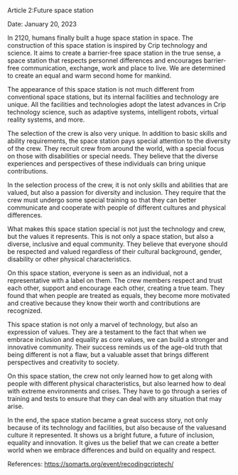 Article 2:Future space station

Date: January 20, 2023


In 2120, humans finally built a huge space station in space. The construction of this space station is inspired by Crip technology and science. It aims to create a barrier-free space station in the true sense, a space station that respects personnel differences and encourages barrier-free communication, exchange, work and place to live. We are determined to create an equal and warm second home for mankind.

The appearance of this space station is not much different from conventional space stations, but its internal facilities and technology are unique. All the facilities and technologies adopt the latest advances in Crip technology science, such as adaptive systems, intelligent robots, virtual reality systems, and more.

The selection of the crew is also very unique. In addition to basic skills and ability requirements, the space station pays special attention to the diversity of the crew. They recruit crew from around the world, with a special focus on those with disabilities or special needs. They believe that the diverse experiences and perspectives of these individuals can bring unique contributions.

In the selection process of the crew, it is not only skills and abilities that are valued, but also a passion for diversity and inclusion. They require that the crew must undergo some special training so that they can better communicate and cooperate with people of different cultures and physical differences.

What makes this space station special is not just the technology and crew, but the values it represents. This is not only a space station, but also a diverse, inclusive and equal community. They believe that everyone should be respected and valued regardless of their cultural background, gender, disability or other physical characteristics.

On this space station, everyone is seen as an individual, not a representative with a label on them. The crew members respect and trust each other, support and encourage each other, creating a true team. They found that when people are treated as equals, they become more motivated and creative because they know their worth and contributions are recognized.

This space station is not only a marvel of technology, but also an expression of values. They are a testament to the fact that when we embrace inclusion and equality as core values, we can build a stronger and innovative community. Their success reminds us of the age-old truth that being different is not a flaw, but a valuable asset that brings different perspectives and creativity to society.

On this space station, the crew not only learned how to get along with people with different physical characteristics, but also learned how to deal with extreme environments and crises. They have to go through a series of training and tests to ensure that they can deal with any situation that may arise.

In the end, the space station became a great success story, not only because of its technology and facilities, but also because of the values ​​and culture it represented. It shows us a bright future, a future of inclusion, equality and innovation. It gives us the belief that we can create a better world when we embrace differences and build on equality and respect.

References:
https://somarts.org/event/recodingcriptech/
